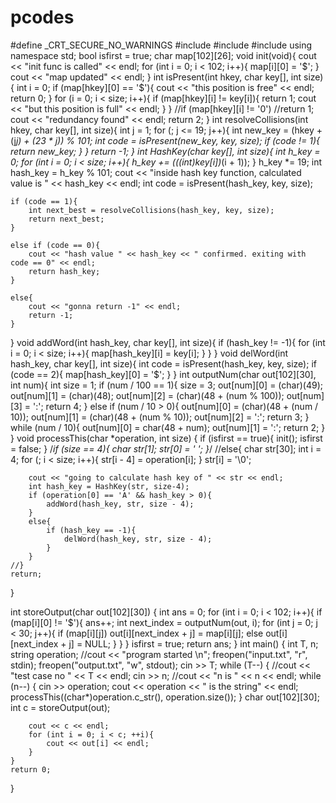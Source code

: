 # pcodes

#define _CRT_SECURE_NO_WARNINGS
#include <iostream>
#include <cstring>
#include <string>
using namespace std;
bool isfirst = true;
char map[102][26];
void init(void){
	cout << "init func is called" << endl;
	for (int i = 0; i < 102; i++){
		map[i][0] = '$';
	}
	cout << "map updated" << endl;
}
int isPresent(int hkey, char key[], int size){
	int i = 0;
	if (map[hkey][0] == '$'){
		cout << "this position is free" << endl;
		return 0;
	}
	for (i = 0; i < size; i++){
		if (map[hkey][i] != key[i]){
			return 1;
			cout << "but this position is full" << endl;
		}
	}
	//if (map[hkey][i] != '0')
		//return 1;
	cout << "redundancy found" << endl;
	return 2;
}
int resolveCollisions(int hkey, char key[], int size){
	int j = 1;
	for (; j <= 19; j++){
		int new_key = (hkey + (j*j) + (23 * j)) % 101;
		int code = isPresent(new_key, key, size);
		if (code != 1){
			return new_key;
		}
	}
	return -1;
}
int HashKey(char key[], int size){
	int h_key = 0;
	for (int i = 0; i < size; i++){
		h_key += (((int)key[i])*(i + 1));
	}
	h_key *= 19;
	int hash_key = h_key % 101;
	cout << "inside hash key function, calculated value is " << hash_key << endl;
	int code = isPresent(hash_key, key, size);

	if (code == 1){
		int next_best = resolveCollisions(hash_key, key, size);
		return next_best;
	}

	else if (code == 0){
		cout << "hash value " << hash_key << " confirmed. exiting with code == 0" << endl;
		return hash_key;
	}

	else{
		cout << "gonna return -1" << endl;
		return -1;
	}
}
void addWord(int hash_key, char key[], int size){
	if (hash_key != -1){
		for (int i = 0; i < size; i++){
			map[hash_key][i] = key[i];
		}
	}
}
void delWord(int hash_key, char key[], int size){
	int code = isPresent(hash_key, key, size);
	if (code == 2){
		map[hash_key][0] = '$';
	}
}
int outputNum(char out[102][30], int num){
	int size = 1;
	if (num / 100 == 1){
		size = 3;
		out[num][0] = (char)(49);
		out[num][1] = (char)(48);
		out[num][2] = (char)(48 + (num % 100));
		out[num][3] = ':';
		return 4;
	}
	else if (num / 10 > 0){
		out[num][0] = (char)(48 + (num / 10));
		out[num][1] = (char)(48 + (num % 10));
		out[num][2] = ':';
		return 3;
	}
	while (num / 10){
		out[num][0] = char(48 + num);
		out[num][1] = ':';
		return 2;
	}
}
void processThis(char *operation, int size)
{
	if (isfirst == true){
		init();
		isfirst = false;
	}
	/*if (size == 4){
		char str[1];
		str[0] = ' ';
	}*/
	//else{
		char str[30];
		int i = 4;
		for (; i < size; i++){
			str[i - 4] = operation[i];
		}
		str[i] = '\0';

		cout << "going to calculate hash key of " << str << endl;
		int hash_key = HashKey(str, size-4);
		if (operation[0] == 'A' && hash_key > 0){
			addWord(hash_key, str, size - 4);
		}
		else{
			if (hash_key == -1){
				delWord(hash_key, str, size - 4);
			}
		}
	//}
	return;
}

int storeOutput(char out[102][30])
{
	int ans = 0;
	for (int i = 0; i < 102; i++){
		if (map[i][0] != '$'){
			ans++;
			int next_index = outputNum(out, i);
			for (int j = 0; j < 30; j++){
				if (map[i][j])
					out[i][next_index + j] = map[i][j];
				else
					out[i][next_index + j] = NULL;
			}
		}
	}
	isfirst = true;
	return ans;
}
int main()
{
	int T, n;
	string operation;
	//cout << "program started \n";
	freopen("input.txt", "r", stdin);
	freopen("output.txt", "w", stdout);
	cin >> T;
	while (T--)
	{
		//cout << "test case no " << T << endl;
		cin >> n;
		//cout << "n is " << n << endl;
		while (n--)
		{
			cin >> operation;
			cout << operation << " is the string" << endl;
			processThis((char*)operation.c_str(), operation.size());
		}
		char out[102][30];
		int c = storeOutput(out);

		cout << c << endl;
		for (int i = 0; i < c; ++i){
			cout << out[i] << endl;
		}
	}
	return 0;
}
